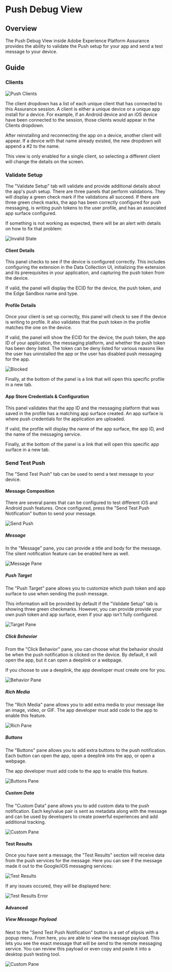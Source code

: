 # Push Debug View

## Overview

The Push Debug View inside Adobe Experience Platform Assurance provides the ability to validate the Push setup for your app and send a test message to your device.

## Guide

### Clients

![Push Clients](./images/push-debug-view/clients.png)

The client dropdown has a list of each unique client that has connected to this Assurance session. A client is either a unique device or a unique app install for a device. For example, if an Android device and an iOS device have been connected to the session, those clients would appear in the Clients dropdown.

After reinstalling and reconnecting the app on a device, another client will appear. If a device with that name already existed, the new dropdown will append a #2 to the name.

This view is only enabled for a single client, so selecting a different client will change the details on the screen.

### Validate Setup

The "Validate Setup" tab will validate and provide additional details about the app's push setup. There are three panels that perform validations. They will display a green check mark if the validations all succeed. If there are three green check marks, the app has been correctly configured for push messaging, is writing push tokens to the user profile, and has an associated app surface configured.

If something is not working as expected, there will be an alert with details on how to fix that problem:

![Invalid State](./images/push-debug-view/invalid-state.png)

#### Client Details

This panel checks to see if the device is configured correctly. This includes configuring the extension in the Data Collection UI, initializing the extension and its prerequisites in your application, and capturing the push token from the device.

If valid, the panel will display the ECID for the device, the push token, and the Edge Sandbox name and type.

#### Profile Details

Once your client is set up correctly, this panel will check to see if the device is writing to profile. It also validates that the push token in the profile matches the one on the device.

If valid, the panel will show the ECID for the device, the push token, the app ID of your application, the messaging platform, and whether the push token has been deny listed. The token can be deny listed for various reasons like the user has uninstalled the app or the user has disabled push messaging for the app.

![Blocked](./images/push-debug-view/deny-list-blocked.png)

Finally, at the bottom of the panel is a link that will open this specific profile in a new tab.

#### App Store Credentials & Configuration

This panel validates that the app ID and the messaging platform that was saved in the profile has a matching app surface created. An app surface is where push credentials for the application are uploaded.

If valid, the profile will display the name of the app surface, the app ID, and the name of the messaging service.

Finally, at the bottom of the panel is a link that will open this specific app surface in a new tab.

### Send Test Push

The "Send Test Push" tab can be used to send a test message to your device.

#### Message Composition

There are several panes that can be configured to test different iOS and Android push features. Once configured, press the "Send Test Push Notification" button to send your message.

![Send Push](./images/push-debug-view/send.png)

##### Message

In the "Message" pane, you can provide a title and body for the message. The silent notification feature can be enabled here as well.

![Message Pane](./images/push-debug-view/message-pane.png)

##### Push Target

The "Push Target" pane allows you to customize which push token and app surface to use when sending the push message.

This information will be provided by default if the "Validate Setup" tab is showing three green checkmarks. However, you can provide provide your own push token and app surface, even if your app isn't fully configured.

![Target Pane](./images/push-debug-view/target-pane.png)

##### Click Behavior

From the "Click Behavior" pane, you can choose what the behavior should be when the push notification is clicked on the device. By default, it will open the app, but it can open a deeplink or a webpage.

If you choose to use a deeplink, the app developer must create one for you.

![Behavior Pane](./images/push-debug-view/click-behavior.png)

##### Rich Media

The "Rich Media" pane allows you to add extra media to your message like an image, video, or GIF. The app developer must add code to the app to enable this feature.

![Rich Pane](./images/push-debug-view/rich-pane.png)

##### Buttons

The "Buttons" pane allows you to add extra buttons to the push notification. Each button can open the app, open a deeplink into the app, or open a webpage.

The app developer must add code to the app to enable this feature.

![Buttons Pane](./images/push-debug-view/buttons-pane.png)

##### Custom Data

The "Custom Data" pane allows you to add custom data to the push notification. Each key/value pair is sent as metadata along with the message and can be used by developers to create powerful experiences and add additional tracking.

![Custom Pane](./images/push-debug-view/custom-pane.png)

#### Test Results

Once you have sent a message, the "Test Results" section will receive data from the push services for the message. Here you can see if the message made it out to the Google/iOS messaging services:

![Test Results](./images/push-debug-view/test-results.png)

If any issues occured, they will be displayed here:

![Test Results Error](./images/push-debug-view/test-error.png)

#### Advanced

##### View Message Payload

Next to the "Send Test Push Notification" button is a set of elipsis with a popup menu. From here, you are able to view the message payload. This lets you see the exact message that will be send to the remote messaging service. You can review this payload or even copy and paste it into a desktop push testing tool.

![Custom Pane](./images/push-debug-view/message-payload.png)
